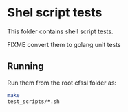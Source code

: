 # Shel script tests

This folder contains shell script tests.


FIXME convert them to golang unit tests

## Running

Run them from the root cfssl folder as:

```bash
make
test_scripts/*.sh
```

